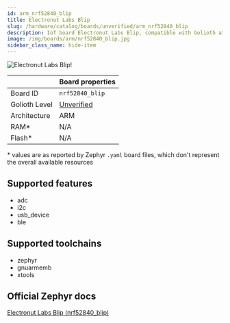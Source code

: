 ```yaml
---
id: arm_nrf52840_blip
title: Electronut Labs Blip
slug: /hardware/catalog/boards/unverified/arm_nrf52840_blip
description: IoT board Electronut Labs Blip, compatible with Golioth at unverified level.
image: /img/boards/arm/nrf52840_blip.jpg
sidebar_class_name: hide-item
---
```


[//]: # (This is an auto-generated file, do not edit! Changes to it will be lost upon re-generation)

![Electronut Labs Blip!](/img/boards/arm/nrf52840_blip.jpg "Electronut Labs Blip")

|                | Board properties     |
| -------------  | -------------------- |
| Board ID       | `nrf52840_blip` |
| Golioth Level  | [Unverified](/hardware#unverified-boards) |
| Architecture   | ARM |
| RAM*           | N/A |
| Flash*         | N/A |

\* values are as reported by Zephyr `.yaml` board files, which don't represent the overall available resources



## Supported features

* adc
* i2c
* usb_device
* ble

## Supported toolchains

* zephyr
* gnuarmemb
* xtools

## Official Zephyr docs

[Electronut Labs Blip (nrf52840_blip)](https://docs.zephyrproject.org/latest/boards/arm/nrf52840_blip/doc/index.html)

